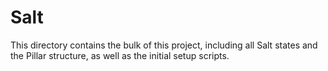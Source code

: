 # Salt

This directory contains the bulk of this project, including all Salt states and the Pillar structure, as well as the initial setup scripts.
